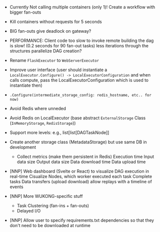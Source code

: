 - Currently Not calling multiple containers (only 1)!
    Create a workflow with bigger fan-outs
- Kill containers without requests for 5 seconds
- BIG fan-outs give deadlock on gateway?
- PERFORMANCE: Client code too slow to invoke remote
    building the dag is slow! (0.2 seconds for 90 fan-out tasks)
    less iterations through the structures
    parallelize DAG creation?

- Rename `FlaskExecutor` to `WebServerExecutor`
- Improve user interface (user should instantiate a `LocalExecutor.Configure() -> LocalExecutorConfiguration` and when calls compute, pass the LocalExecutorConfiguration which is used to instantiate then)
- `.Configure(intermediate_storage_config: redis_hostname, etc.. for now)`

- Avoid Redis where unneded
- Avoid Redis on LocalExecutor (base abstract `ExternalStorage` Class (`InMemoryStorage`, `RedisStorage`))

- Support more levels: e.g., list[list[DAGTaskNode]]

- Create another storage class (MetadataStorage) but use same DB in development
    - Collect metrics (make them persistent in Redis)
        Execution time
        Input data size
        Output data size
        Data download time
        Data upload time

- [NNP] Web dashboard (Svelte or React) to visualize DAG execution in real-time
    Cisualize Nodes, which worker executed each task
    Complete tasks
    Data transfers (upload download)
    allow replays with a timeline of events

- [NNP] More WUKONG-specific stuff
    - Task Clustering (fan-ins + fan-outs)
    - Delayed I/O

- [NNP] Allow user to specify requirements.txt dependencies so that they don't need to be downloaded at runtime